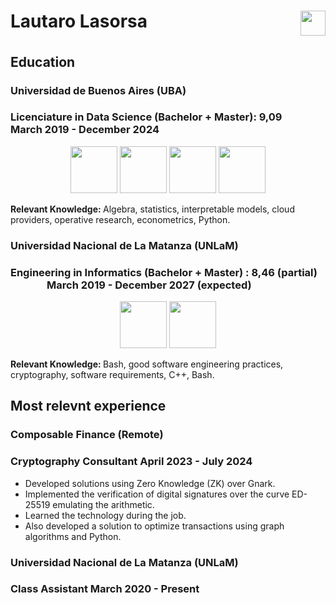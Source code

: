 <div >
    <h1 style="display: flex; justify-content: space-between;"> Lautaro Lasorsa 
    <a href="https://www.linkedin.com/in/lautaro-lasorsa/" > <img src="https://cdn.jsdelivr.net/gh/devicons/devicon@latest/icons/linkedin/linkedin-original.svg" height=40 > </a>
    </h1>
</div>

<h2> Education </h2>

<h3> Universidad de Buenos Aires (UBA) </h3>

<h3> Licenciature in Data Science (Bachelor + Master): 9,09 &nbsp;&nbsp;&nbsp;&nbsp; &nbsp;&nbsp;&nbsp;&nbsp; &nbsp;&nbsp;&nbsp;&nbsp;
March 2019 - December 2024 </h3>



<div align="center">
    <img src="https://cdn.jsdelivr.net/gh/devicons/devicon@latest/icons/cplusplus/cplusplus-plain.svg" height=75 />
    <img src="https://cdn.jsdelivr.net/gh/devicons/devicon@latest/icons/python/python-original-wordmark.svg" height=75/>
    <img src="https://cdn.jsdelivr.net/gh/devicons/devicon@latest/icons/numpy/numpy-original-wordmark.svg" height=75/>
    <img src="https://cdn.jsdelivr.net/gh/devicons/devicon@latest/icons/pandas/pandas-original-wordmark.svg" height=75/>
</div>

<b> Relevant Knowledge: </b> Algebra, statistics, interpretable models, cloud providers, operative research, econometrics, Python.

<h3> Universidad Nacional de La Matanza (UNLaM) </h3>

<h3> Engineering in Informatics (Bachelor + Master) : 8,46 (partial) &nbsp;&nbsp;&nbsp;&nbsp; &nbsp;&nbsp;&nbsp;&nbsp; &nbsp;&nbsp;&nbsp;&nbsp;
March 2019 - December 2027 (expected) </h3>

<div align="center">
    <img src="https://cdn.jsdelivr.net/gh/devicons/devicon@latest/icons/bash/bash-original.svg"  height=75 />
    <img src="https://cdn.jsdelivr.net/gh/devicons/devicon@latest/icons/sqldeveloper/sqldeveloper-original.svg" height=75/>
</div>

<b> Relevant Knowledge: </b> Bash, good software engineering practices, cryptography, software requirements, C++, Bash.

<h2> Most relevnt experience </h2>

<h3> Composable Finance (Remote) </h3>
<h3> Cryptography Consultant April 2023 - July 2024 </h3>

* Developed solutions using Zero Knowledge (ZK) over Gnark.
* Implemented the verification of digital signatures over the curve ED-25519 emulating the arithmetic.
* Learned the technology during the job.
* Also developed a solution to optimize transactions using graph algorithms and Python.

<h3> Universidad Nacional de La Matanza (UNLaM) </h3>
<h3> Class Assistant March 2020 - Present</h3>
